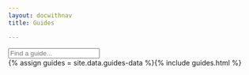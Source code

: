 ```yaml
---
layout: docwithnav
title: Guides

---
```

<script type="text/javascript">
    jqueryDefer(function () {
        $('#searchGuideInput').keyup(function() {
            $('.guides-list').find('.guide-container').removeClass('hidden');
            $('.guides-block').removeClass('hidden');
            
            var searchText = $(this).val();
            var keywords = searchText.split(' ');
            if (keywords && keywords.length) {
                var keyRegexps = [];
                for (var i=0;i<keywords.length;i++) {
                    if (keywords[i].length) {
                        keyRegexps.push(new RegExp(keywords[i].toLowerCase()));
                    }
                }
                $('.guides-block').each( function( index, element ) {
                    var containers = $( this ).find('.guide-container');
                    var total = containers.length;                
                    containers.each( function( index, element ) {
                        var paragraphs = $(this).find('p');
                        var text = '';
                        paragraphs.each( function( index, element ) {
                            text += $(this).html();
                            text += ' ';
                        }); 
                        var matches = testKeywords(keyRegexps, text.toLowerCase());                        
                        if (!matches) {
                            $( this ).addClass('hidden');
                            total--;
                        }                       
                    });
                    if (!total) {
                     $( this ).addClass('hidden');   
                    }
                });
            }
        });
    });
    
    function testKeywords(keyRegexps, input) {
        var result = true;
        for (var i=0;i<keyRegexps.length;i++) {
            result = result && keyRegexps[i].test(input);
        }
        return result;
    }
    
</script>

<div class="guides">
    <div class="filter-panel">
        <div id="searchGuideBox">
            <input type="text" id="searchGuideInput" placeholder="Find a guide...">
        </div>
    </div>
    {% assign guides = site.data.guides-data %}{% include guides.html %}
</div>